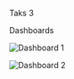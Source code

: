 Taks 3 

Dashboards

![Dashboard 1](https://github.com/Nidhiwa/KPMG-VIRTUAL-INTERNSHIP/assets/88158951/099608cc-89bc-46dd-b583-c9911b95f0e7)


![Dashboard 2](https://github.com/Nidhiwa/KPMG-VIRTUAL-INTERNSHIP/assets/88158951/d9cf4727-5521-4e63-8dcb-701fe42e39b6)

